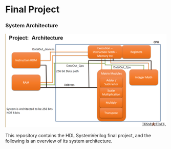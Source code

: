# Final Project

### System Architecture

![System Architecture](FinalProject/arch.png)

This repository contains the HDL SystemVerilog final project, and the following is an overview of its system architecture.
